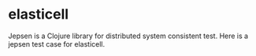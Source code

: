 # elasticell

Jepsen is a Clojure library for distributed system consistent test.
Here is a jepsen test case for elasticell.

